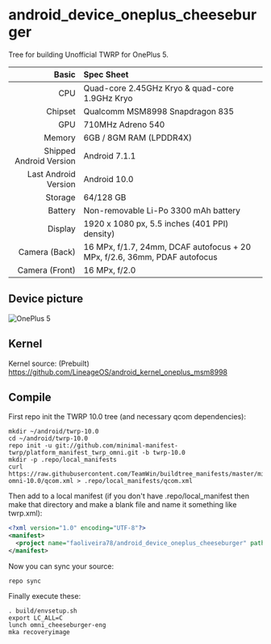 # android_device_oneplus_cheeseburger

Tree for building Unofficial TWRP for OnePlus 5.

| Basic                   | Spec Sheet                                                                                                                     |
| -----------------------:|:------------------------------------------------------------------------------------------------------------------------------ |
| CPU                     | Quad-core 2.45GHz Kryo & quad-core 1.9GHz Kryo                                                                           |
| Chipset                 | Qualcomm MSM8998 Snapdragon 835                                                                                                  |
| GPU                     | 710MHz Adreno 540                                                                                                                       |
| Memory                  | 6GB / 8GM RAM (LPDDR4X)                                                                                                                     |
| Shipped Android Version | Android 7.1.1                                                                                                                            |
| Last Android Version    | Android 10.0                                                                                                                            |
| Storage                 | 64/128 GB                                                                                                                          |
| Battery                 | Non-removable Li-Po 3300 mAh battery                                                                                           |
| Display                 | 1920 x 1080 px, 5.5 inches (401 PPI) density)                                                                              |
| Camera (Back)           | 16 MPx, f/1.7, 24mm, DCAF autofocus + 20 MPx, f/2.6, 36mm, PDAF autofocus                                                                              |
| Camera (Front)          | 16 MPx, f/2.0                                                                                                   |

## Device picture

![OnePlus 5](http://image01.oneplus.cn/ebp/201706/17/291/8dc3e3d2bd22658de5f63eeb27700a83.png "OnePlus 5 in black")

## Kernel

Kernel source: (Prebuilt)
https://github.com/LineageOS/android_kernel_oneplus_msm8998

## Compile

First repo init the TWRP 10.0 tree (and necessary qcom dependencies):

```
mkdir ~/android/twrp-10.0
cd ~/android/twrp-10.0
repo init -u git://github.com/minimal-manifest-twrp/platform_manifest_twrp_omni.git -b twrp-10.0
mkdir -p .repo/local_manifests
curl https://raw.githubusercontent.com/TeamWin/buildtree_manifests/master/min-omni-10.0/qcom.xml > .repo/local_manifests/qcom.xml
```

Then add to a local manifest (if you don't have .repo/local_manifest then make that directory and make a blank file and name it something like twrp.xml):

```xml
<?xml version="1.0" encoding="UTF-8"?>
<manifest>
  <project name="faoliveira78/android_device_oneplus_cheeseburger" path="device/oneplus/cheeseburger" remote="github" revision="android-10"/>
</manifest>
```

Now you can sync your source:

```
repo sync
```

Finally execute these:

```
. build/envsetup.sh
export LC_ALL=C
lunch omni_cheeseburger-eng
mka recoveryimage
```
